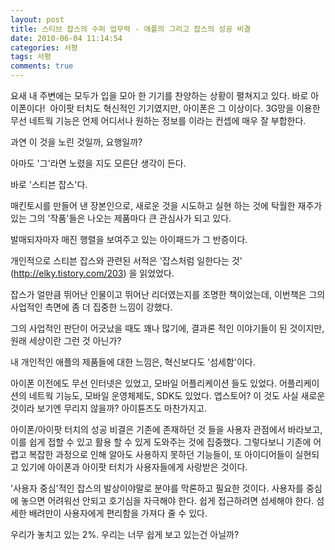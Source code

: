 ```yaml
---
layout: post
title: 스티브 잡스의 수퍼 업무력 - 애플의 그리고 잡스의 성공 비결
date: 2010-06-04 11:14:54
categories: 서평
tags: 서평
comments: true
---
```


요새 내 주변에는 모두가 입을 모아 한 기기를 찬양하는 상황이 펼쳐지고 있다.
바로 아이폰이다! 
아이팟 터치도 혁신적인 기기였지만, 아이폰은 그 이상이다. 3G망을 이용한 무선 네트웍 기능은 언제 어디서나 원하는 정보를 이라는 컨셉에 매우 잘 부합한다.

과연 이 것을 노린 것일까, 요행일까?

아마도 '그'라면 노렸을 지도 모른단 생각이 든다.

바로 '스티븐 잡스'다.


매킨토시를 만들어 낸 장본인으로, 새로운 것을 시도하고 실현 하는 것에 탁월한 재주가 있는 그의 '작품'들은 나오는 제품마다 큰 관심사가 되고 있다.

발매되자마자 매진 행렬을 보여주고 있는 아이패드가 그 반증이다.


개인적으로 스티븐 잡스와 관련된 서적은 '잡스처럼 일한다는 것' (http://elky.tistory.com/203) 을 읽었었다.

잡스가 얼만큼 뛰어난 인물이고 뛰어난 리더였는지를 조명한 책이었는데, 이번책은 그의 사업적인 측면에 좀 더 집중한 느낌이 강했다.

그의 사업적인 판단이 어긋났을 때도 꽤나 많기에, 결과론 적인 이야기들이 된 것이지만, 원래 세상이란 그런 것 아닌가?

내 개인적인 애플의 제품들에 대한 느낌은, 혁신보다도 '섬세함'이다.

아이폰 이전에도 무선 인터넷은 있었고, 모바일 어플리케이션 들도 있었다. 어플리케이션의 네트웍 기능도, 모바일 운영체제도, SDK도 있었다. 앱스토어? 이 것도 사실 새로운 것이라 보기엔 무리지 않을까? 아이튠즈도 마찬가지고.

아이폰/아이팟 터치의 성공 비결은 기존에 존재하던 것 들을 사용자 관점에서 바라보고, 이를 쉽게 접할 수 있고 활용 할 수 있게 도와주는 것에 집중했다. 그렇다보니 기존에 어렵고 복잡한 과정으로 인해 알아도 사용하지 못하던 기능들이, 또 아이디어들이 실현되고 있기에 아이폰과 아이팟 터치가 사용자들에게 사랑받은 것이다.

'사용자 중심'적인 잡스의 발상이야말로 분야를 막론하고 필요한 것이다. 사용자를 중심에 놓으면 어려워선 안되고 호기심을 자극해야 한다. 쉽게 접근하려면 섬세해야 한다. 섬세한 배려만이 사용자에게 편리함을 가져다 줄 수 있다.

우리가 놓치고 있는 2%. 우리는 너무 쉽게 보고 있는건 아닐까?